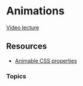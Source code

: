 # Animations

[Video lecture](https://www.youtube.com/watch?v=RwjgfNX41TE&list=PLUofhDIg_38q7l8gV4IVCz_pjUeyD99_j&index=4)

## Resources
- [Animable CSS properties](https://developer.mozilla.org/en-US/docs/Web/CSS/CSS_animated_properties)

### Topics
